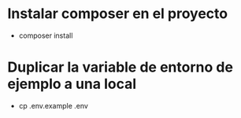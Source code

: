 # Instalar composer en el proyecto
- composer install

# Duplicar la variable de entorno de ejemplo a una local
- cp .env.example .env
